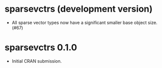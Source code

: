 # sparsevctrs (development version)

* All sparse vector types now have a significant smaller base object size. (#67)

# sparsevctrs 0.1.0

* Initial CRAN submission.
